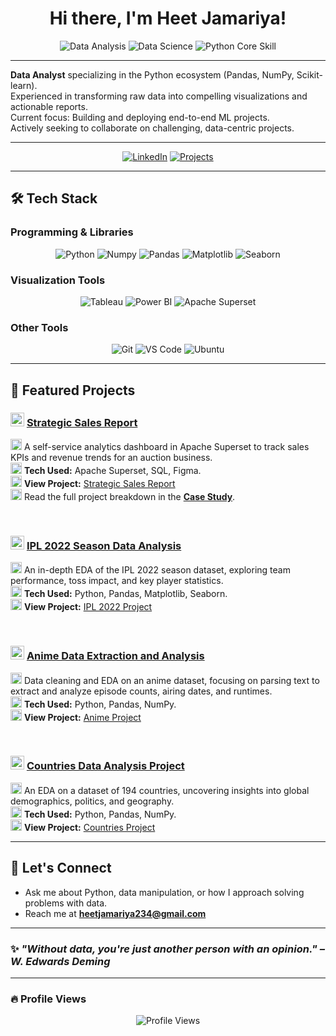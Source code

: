<h1 align="center">Hi there, I'm Heet Jamariya! </h1>

<p align="center">
  <img src="https://img.shields.io/badge/Data_Analysis-Experience-007ACC?style=for-the-badge&logo=python&logoColor=white" alt="Data Analysis"/>
  <img src="https://img.shields.io/badge/Data_Science-Passionate-F28C28?style=for-the-badge&logo=jupyter&logoColor=white" alt="Data Science"/>
  <img src="https://img.shields.io/badge/Python-Core_Skill-3776AB?style=for-the-badge&logo=python&logoColor=white" alt="Python Core Skill"/>
</p>

---

<ul style="list-style-type: none; padding-left: 0;">
  <li><strong>Data Analyst</strong> specializing in the Python ecosystem (Pandas, NumPy, Scikit-learn).</li>
  <li>Experienced in transforming raw data into compelling visualizations and actionable reports.</li>
  <li>Current focus: Building and deploying end-to-end ML projects.</li>
  <li>Actively seeking to collaborate on challenging, data-centric projects.</li>
</ul>

---

<p align="center">
  <a href="https://www.linkedin.com/in/heet-jamariya"><img src="https://img.shields.io/badge/LinkedIn-%230077B5.svg?style=for-the-badge&logo=linkedin&logoColor=white" alt="LinkedIn"/></a>
  <a href="https://github.com/Heet-Jamariya?tab=repositories"><img src="https://img.shields.io/badge/Projects-000000?style=for-the-badge&logo=github&logoColor=white" alt="Projects"/></a>
</p>

---

## 🛠️ Tech Stack

### Programming & Libraries
<p align="center">
  <img src="https://img.shields.io/badge/Python-3776AB?style=for-the-badge&logo=python&logoColor=white" alt="Python"/>
  <img src="https://img.shields.io/badge/Numpy-013243?style=for-the-badge&logo=numpy&logoColor=white" alt="Numpy"/>
  <img src="https://img.shields.io/badge/Pandas-150458?style=for-the-badge&logo=pandas&logoColor=white" alt="Pandas"/>
  <img src="https://img.shields.io/badge/Matplotlib-313840?style=for-the-badge&logo=matplotlib&logoColor=white" alt="Matplotlib"/>
  <img src="https://img.shields.io/badge/Seaborn-3776AB?style=for-the-badge&logo=python&logoColor=white" alt="Seaborn"/>
</p>

### Visualization Tools
<p align="center">
  <img src="https://img.shields.io/badge/Tableau-E97627?style=for-the-badge&logo=tableau&logoColor=white" alt="Tableau"/>
  <img src="https://img.shields.io/badge/PowerBI-F2C811?style=for-the-badge&logo=powerbi&logoColor=black" alt="Power BI"/>
  <img src="https://img.shields.io/badge/Apache_Superset-00A4A6?style=for-the-badge&logo=apache%20superset&logoColor=white" alt="Apache Superset"/>
</p>

### Other Tools
<p align="center">
  <img src="https://img.shields.io/badge/Git-F05032?style=for-the-badge&logo=git&logoColor=white" alt="Git"/>
  <img src="https://img.shields.io/badge/VS_Code-007ACC?style=for-the-badge&logo=visualstudiocode&logoColor=white" alt="VS Code"/>
  <img src="https://img.shields.io/badge/Ubuntu-E95420?style=for-the-badge&logo=ubuntu&logoColor=white" alt="Ubuntu"/>
</p>

---

## 📌 Featured Projects

<ul style="list-style-type: none; padding-left: 0;">
  <li>
    <h3><img src="https://cdnjs.cloudflare.com/ajax/libs/twemoji/14.0.2/72x72/1f4c8.png" width="22"/> <a href="https://github.com/Heet-Jamariya/Strategic_Sales_Report">Strategic Sales Report</a></h3>
    <p>
      <img src="https://cdnjs.cloudflare.com/ajax/libs/twemoji/14.0.2/72x72/1f4ca.png" width="18"/> A self-service analytics dashboard in Apache Superset to track sales KPIs and revenue trends for an auction business. <br/>
      <img src="https://cdnjs.cloudflare.com/ajax/libs/twemoji/14.0.2/72x72/1f680.png" width="18"/> <strong>Tech Used:</strong> Apache Superset, SQL, Figma. <br/>
      <img src="https://cdnjs.cloudflare.com/ajax/libs/twemoji/14.0.2/72x72/1f310.png" width="18"/> <strong>View Project:</strong> <a href="https://github.com/Heet-Jamariya/Strategic_Sales_Report">Strategic Sales Report</a> <br/>
      <img src="https://cdnjs.cloudflare.com/ajax/libs/twemoji/14.0.2/72x72/1f4c4.png" width="18"/> Read the full project breakdown in the <a href="https://github.com/Heet-Jamariya/Strategic_Sales_Report/blob/main/CASE_STUDY.md"><strong>Case Study</strong></a>.
    </p>
  </li>
  <br/>
  <li>
    <h3><img src="https://cdnjs.cloudflare.com/ajax/libs/twemoji/14.0.2/72x72/1f3cf.png" width="22"/> <a href="https://github.com/Heet-Jamariya/IPL_2022">IPL 2022 Season Data Analysis</a></h3>
    <p>
      <img src="https://cdnjs.cloudflare.com/ajax/libs/twemoji/14.0.2/72x72/1f4ca.png" width="18"/> An in-depth EDA of the IPL 2022 season dataset, exploring team performance, toss impact, and key player statistics. <br/>
      <img src="https://cdnjs.cloudflare.com/ajax/libs/twemoji/14.0.2/72x72/1f680.png" width="18"/> <strong>Tech Used:</strong> Python, Pandas, Matplotlib, Seaborn. <br/>
      <img src="https://cdnjs.cloudflare.com/ajax/libs/twemoji/14.0.2/72x72/1f310.png" width="18"/> <strong>View Project:</strong> <a href="https://github.com/Heet-Jamariya/IPL_2022">IPL 2022 Project</a>
    </p>
  </li>
  <br/>
  <li>
    <h3><img src="https://cdnjs.cloudflare.com/ajax/libs/twemoji/14.0.2/72x72/1f365.png" width="22"/> <a href="https://github.com/Heet-Jamariya/Anime-Project">Anime Data Extraction and Analysis</a></h3>
    <p>
      <img src="https://cdnjs.cloudflare.com/ajax/libs/twemoji/14.0.2/72x72/1f4ca.png" width="18"/> Data cleaning and EDA on an anime dataset, focusing on parsing text to extract and analyze episode counts, airing dates, and runtimes. <br/>
      <img src="https://cdnjs.cloudflare.com/ajax/libs/twemoji/14.0.2/72x72/1f680.png" width="18"/> <strong>Tech Used:</strong> Python, Pandas, NumPy. <br/>
      <img src="https://cdnjs.cloudflare.com/ajax/libs/twemoji/14.0.2/72x72/1f310.png" width="18"/> <strong>View Project:</strong> <a href="https://github.com/Heet-Jamariya/Anime-Project">Anime Project</a>
    </p>
  </li>
  <br/>
  <li>
    <h3><img src="https://cdnjs.cloudflare.com/ajax/libs/twemoji/14.0.2/72x72/1f30d.png" width="22"/> <a href="https://github.com/Heet-Jamariya/Countries_Project">Countries Data Analysis Project</a></h3>
    <p>
      <img src="https://cdnjs.cloudflare.com/ajax/libs/twemoji/14.0.2/72x72/1f4ca.png" width="18"/> An EDA on a dataset of 194 countries, uncovering insights into global demographics, politics, and geography. <br/>
      <img src="https://cdnjs.cloudflare.com/ajax/libs/twemoji/14.0.2/72x72/1f680.png" width="18"/> <strong>Tech Used:</strong> Python, Pandas, NumPy. <br/>
      <img src="https://cdnjs.cloudflare.com/ajax/libs/twemoji/14.0.2/72x72/1f310.png" width="18"/> <strong>View Project:</strong> <a href="https://github.com/Heet-Jamariya/Countries_Project">Countries Project</a>
    </p>
  </li>
</ul>

---

## 💬 Let's Connect
- Ask me about Python, data manipulation, or how I approach solving problems with data.
- Reach me at **heetjamariya234@gmail.com**

---

### ✨ _"Without data, you're just another person with an opinion." – W. Edwards Deming_

---

### 🔥 Profile Views
<p align="center">
  <img src="https://komarev.com/ghpvc/?username=Heet-Jamariya&label=Profile%20Views&color=0e75b6&style=flat" alt="Profile Views" />
</p>
